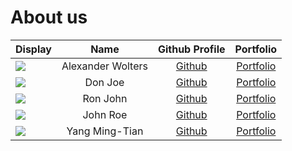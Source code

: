 # About us

Display |      Name      |            Github Profile             | Portfolio 
--------|:--------------:|:-------------------------------------:|:---------:
![](https://via.placeholder.com/100.png?text=Photo) | Alexander Wolters | [Github](https://github.com/AlWo223) | [Portfolio](docs/team/johndoe.md)
![](https://via.placeholder.com/100.png?text=Photo) |    Don Joe     |     [Github](https://github.com/)     | [Portfolio](docs/team/johndoe.md)
![](https://via.placeholder.com/100.png?text=Photo) |    Ron John    |     [Github](https://github.com/)     | [Portfolio](docs/team/johndoe.md)
![](https://via.placeholder.com/100.png?text=Photo) |    John Roe    |     [Github](https://github.com/)     | [Portfolio](docs/team/johndoe.md)
![](https://avatars.githubusercontent.com/u/24489025?v=4) | Yang Ming-Tian | [Github](https://github.com/skylee03) | [Portfolio](docs/team/skylee03.md)
